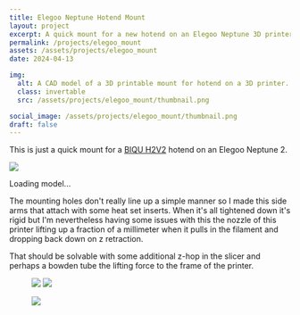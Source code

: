```yaml
---
title: Elegoo Neptune Hotend Mount
layout: project
excerpt: A quick mount for a new hotend on an Elegoo Neptune 3D printer.
permalink: /projects/elegoo_mount
assets: /assets/projects/elegoo_mount
date: 2024-04-13

img:
  alt: A CAD model of a 3D printable mount for hotend on a 3D printer.
  class: invertable
  src: /assets/projects/elegoo_mount/thumbnail.png

social_image: /assets/projects/elegoo_mount/thumbnail.png
draft: false
---
```


This is just a quick mount for a [BIQU H2V2](https://biqu.equipment/products/biqu-h2-v2-0-extruder) hotend on an Elegoo Neptune 2.

<outline-model-viewer model = "{{page.assets}}/model.glb" camera='{"type":"perspective","fov":30,"near":10,"far":10000,"position":[364.9,307.2,459.7],"rotation":[-0.5891,0.5833,0.3527],"zoom":250,"target":[0,0,0]}'>
    <img class="outline-model-poster no-wc" src = "{{page.assets}}/thumbnail.svg">
    <p class="has-wc">Loading model...</p>
</outline-model-viewer>

The mounting holes don't really line up a simple manner so I made this side arms that attach with some heat set inserts. When it's all tightened down it's rigid but I'm nevertheless having some issues with this the nozzle of this printer lifting up a fraction of a millimeter when it pulls in the filament and dropping back down on z retraction.

That should be solvable with some additional z-hop in the slicer and perhaps a bowden tube the lifting force to the frame of the printer.

<figure class="two-wide">
    <img src="{{ page.assets }}/hotend_side.png">
    <img src="{{ page.assets }}/hotend_front.png">
</figure>

<figure>
    <img src="{{ page.assets }}/side_shot.jpg">
</figure>
